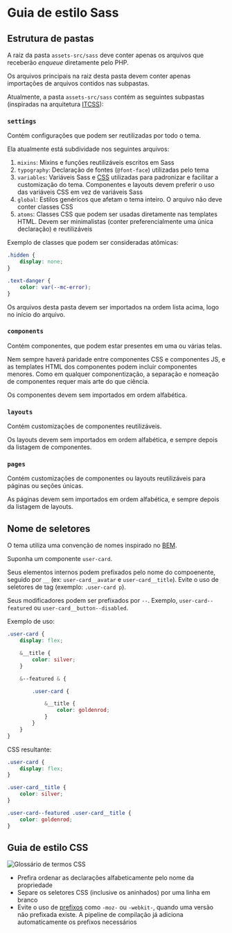 # Guia de estilo Sass

## Estrutura de pastas

A raiz da pasta `assets-src/sass` deve conter apenas os arquivos que receberão *enqueue* diretamente pelo PHP.

Os arquivos principais na raiz desta pasta devem conter apenas importações de arquivos contidos nas subpastas.

Atualmente, a pasta `assets-src/sass` contém as seguintes subpastas (inspiradas na arquitetura [ITCSS](https://www.xfive.co/blog/itcss-scalable-maintainable-css-architecture/)):

### `settings`

Contém configurações que podem ser reutilizadas por todo o tema.

Ela atualmente está subdividade nos seguintes arquivos:

1. `mixins`: Mixins e funções reutilizáveis escritos em Sass
2. `typography`: Declaração de fontes (`@font-face`) utilizadas pelo tema
3. `variables`: Variáveis Sass e [CSS](https://developer.mozilla.org/pt-BR/docs/Web/CSS/Using_CSS_custom_properties) utilizadas para padronizar e facilitar a customização do tema. Componentes e layouts devem preferir o uso das variáveis CSS em vez de variáveis Sass
4. `global`: Estilos genéricos que afetam o tema inteiro. O arquivo não deve conter classes CSS
5. `atoms`: Classes CSS que podem ser usadas diretamente nas templates HTML. Devem ser minimalistas (conter preferencialmente uma única declaração) e reutilizáveis

Exemplo de classes que podem ser consideradas atômicas:

```css
.hidden {
    display: none;
}

.text-danger {
    color: var(--mc-error);
}
```

Os arquivos desta pasta devem ser importados na ordem lista acima, logo no início do arquivo.

### `components`

Contém componentes, que podem estar presentes em uma ou várias telas.

Nem sempre haverá paridade entre componentes CSS e componentes JS, e as templates HTML dos componentes podem incluir componentes menores. Como em qualquer componentização, a separação e nomeação de componentes requer mais arte do que ciência.

Os componentes devem sem importados em ordem alfabética.

### `layouts`

Contém customizações de componentes reutilizáveis.

Os layouts devem sem importados em ordem alfabética, e sempre depois da listagem de componentes.

### `pages`

Contém customizações de componentes ou layouts reutilizáveis para páginas ou seções únicas.

As páginas devem sem importados em ordem alfabética, e sempre depois da listagem de layouts.

## Nome de seletores

O tema utiliza uma convenção de nomes inspirado no [BEM](http://getbem.com/introduction/).

Suponha um componente `user-card`.

Seus elementos internos podem prefixados pelo nome do compoenente, seguido por `__` (ex: `user-card__avatar` e `user-card__title`). Evite o uso de seletores de tag (exemplo: `.user-card p`).

Seus modificadores podem ser prefixados por `--`. Exemplo, `user-card--featured` ou `user-card__button--disabled`.

Exemplo de uso:

```scss
.user-card {
    display: flex;

    &__title {
        color: silver;
    }

    &--featured & {

        .user-card {

            &__title {
                color: goldenrod;
            }
        }
    }
}
```

CSS resultante:

```css
.user-card {
    display: flex;
}

.user-card__title {
    color: silver;
}

.user-card--featured .user-card__title {
    color: goldenrod;
}
```

## Guia de estilo CSS

![Glossário de termos CSS](https://aprendelibvrefiles.blob.core.windows.net/aprendelibvre-container/course/criacao_de_sites/image/imgcorregidas-05_xl.png)

- Prefira ordenar as declarações alfabeticamente pelo nome da propriedade
- Separe os seletores CSS (inclusive os aninhados) por uma linha em branco
- Evite o uso de [prefixos](https://developer.mozilla.org/pt-BR/docs/Glossary/Vendor_Prefix) como `-moz-` ou `-webkit-`, quando uma versão não prefixada existe. A pipeline de compilação já adiciona automaticamente os prefixos necessários
